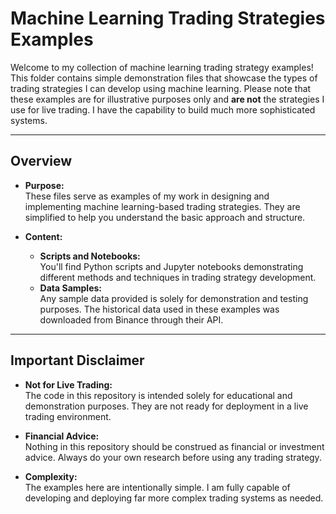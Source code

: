 # Machine Learning Trading Strategies Examples

Welcome to my collection of machine learning trading strategy examples! This folder contains simple demonstration files that showcase the types of trading strategies I can develop using machine learning. Please note that these examples are for illustrative purposes only and **are not** the strategies I use for live trading. I have the capability to build much more sophisticated systems.

---

## Overview

- **Purpose:**  
  These files serve as examples of my work in designing and implementing machine learning-based trading strategies. They are simplified to help you understand the basic approach and structure.

- **Content:**  
  - **Scripts and Notebooks:**  
    You'll find Python scripts and Jupyter notebooks demonstrating different methods and techniques in trading strategy development.
  - **Data Samples:**  
     Any sample data provided is solely for demonstration and testing purposes. The historical data used in these examples was downloaded from Binance through their API.

---

## Important Disclaimer

- **Not for Live Trading:**  
  The code in this repository is intended solely for educational and demonstration purposes. They are not ready for deployment in a live trading environment.

- **Financial Advice:**  
  Nothing in this repository should be construed as financial or investment advice. Always do your own research before using any trading strategy.

- **Complexity:**  
  The examples here are intentionally simple. I am fully capable of developing and deploying far more complex trading systems as needed.
